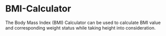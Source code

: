 # BMI-Calculator
The Body Mass Index (BMI) Calculator can be used to calculate BMI value and corresponding weight status while taking height into consideration.
